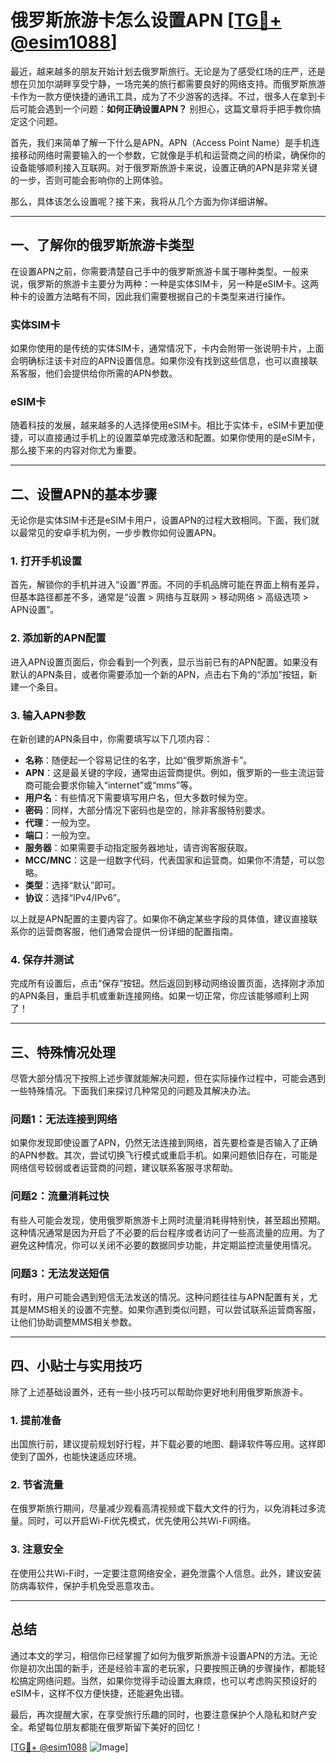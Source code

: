 # 俄罗斯旅游卡怎么设置APN [[TG💪+ @esim1088](https://t.me/s/esim1088)]

最近，越来越多的朋友开始计划去俄罗斯旅行。无论是为了感受红场的庄严，还是想在贝加尔湖畔享受宁静，一场完美的旅行都需要良好的网络支持。而俄罗斯旅游卡作为一款方便快捷的通讯工具，成为了不少游客的选择。不过，很多人在拿到卡后可能会遇到一个问题：**如何正确设置APN？** 别担心，这篇文章将手把手教你搞定这个问题。

首先，我们来简单了解一下什么是APN。APN（Access Point Name）是手机连接移动网络时需要输入的一个参数，它就像是手机和运营商之间的桥梁，确保你的设备能够顺利接入互联网。对于俄罗斯旅游卡来说，设置正确的APN是非常关键的一步，否则可能会影响你的上网体验。

那么，具体该怎么设置呢？接下来，我将从几个方面为你详细讲解。

---

## 一、了解你的俄罗斯旅游卡类型

在设置APN之前，你需要清楚自己手中的俄罗斯旅游卡属于哪种类型。一般来说，俄罗斯的旅游卡主要分为两种：一种是实体SIM卡，另一种是eSIM卡。这两种卡的设置方法略有不同，因此我们需要根据自己的卡类型来进行操作。

### 实体SIM卡
如果你使用的是传统的实体SIM卡，通常情况下，卡内会附带一张说明卡片，上面会明确标注该卡对应的APN设置信息。如果你没有找到这些信息，也可以直接联系客服，他们会提供给你所需的APN参数。

### eSIM卡
随着科技的发展，越来越多的人选择使用eSIM卡。相比于实体卡，eSIM卡更加便捷，可以直接通过手机上的设置菜单完成激活和配置。如果你使用的是eSIM卡，那么接下来的内容对你尤为重要。

---

## 二、设置APN的基本步骤

无论你是实体SIM卡还是eSIM卡用户，设置APN的过程大致相同。下面，我们就以最常见的安卓手机为例，一步步教你如何设置APN。

### 1. 打开手机设置
首先，解锁你的手机并进入“设置”界面。不同的手机品牌可能在界面上稍有差异，但基本路径都差不多，通常是“设置 > 网络与互联网 > 移动网络 > 高级选项 > APN设置”。

### 2. 添加新的APN配置
进入APN设置页面后，你会看到一个列表，显示当前已有的APN配置。如果没有默认的APN条目，或者你需要添加一个新的APN，点击右下角的“添加”按钮，新建一个条目。

### 3. 输入APN参数
在新创建的APN条目中，你需要填写以下几项内容：

- **名称**：随便起一个容易记住的名字，比如“俄罗斯旅游卡”。
- **APN**：这是最关键的字段，通常由运营商提供。例如，俄罗斯的一些主流运营商可能会要求你输入“internet”或“mms”等。
- **用户名**：有些情况下需要填写用户名，但大多数时候为空。
- **密码**：同样，大部分情况下密码也是空的，除非客服特别要求。
- **代理**：一般为空。
- **端口**：一般为空。
- **服务器**：如果需要手动指定服务器地址，请咨询客服获取。
- **MCC/MNC**：这是一组数字代码，代表国家和运营商。如果你不清楚，可以忽略。
- **类型**：选择“默认”即可。
- **协议**：选择“IPv4/IPv6”。

以上就是APN配置的主要内容了。如果你不确定某些字段的具体值，建议直接联系你的运营商客服，他们通常会提供一份详细的配置指南。

### 4. 保存并测试
完成所有设置后，点击“保存”按钮。然后返回到移动网络设置页面，选择刚才添加的APN条目，重启手机或重新连接网络。如果一切正常，你应该能够顺利上网了！

---

## 三、特殊情况处理

尽管大部分情况下按照上述步骤就能解决问题，但在实际操作过程中，可能会遇到一些特殊情况。下面我们来探讨几种常见的问题及其解决办法。

### 问题1：无法连接到网络
如果你发现即使设置了APN，仍然无法连接到网络，首先要检查是否输入了正确的APN参数。其次，尝试切换飞行模式或重启手机。如果问题依旧存在，可能是网络信号较弱或者运营商的问题，建议联系客服寻求帮助。

### 问题2：流量消耗过快
有些人可能会发现，使用俄罗斯旅游卡上网时流量消耗得特别快，甚至超出预期。这种情况通常是因为开启了不必要的后台程序或者访问了一些高流量的应用。为了避免这种情况，你可以关闭不必要的数据同步功能，并定期监控流量使用情况。

### 问题3：无法发送短信
有时，用户可能会遇到短信无法发送的情况。这种问题往往与APN配置有关，尤其是MMS相关的设置不完整。如果你遇到类似问题，可以尝试联系运营商客服，让他们协助调整MMS相关参数。

---

## 四、小贴士与实用技巧

除了上述基础设置外，还有一些小技巧可以帮助你更好地利用俄罗斯旅游卡。

### 1. 提前准备
出国旅行前，建议提前规划好行程，并下载必要的地图、翻译软件等应用。这样即使到了国外，也能快速适应环境。

### 2. 节省流量
在俄罗斯旅行期间，尽量减少观看高清视频或下载大文件的行为，以免消耗过多流量。同时，可以开启Wi-Fi优先模式，优先使用公共Wi-Fi网络。

### 3. 注意安全
在使用公共Wi-Fi时，一定要注意网络安全，避免泄露个人信息。此外，建议安装防病毒软件，保护手机免受恶意攻击。

---

## 总结

通过本文的学习，相信你已经掌握了如何为俄罗斯旅游卡设置APN的方法。无论你是初次出国的新手，还是经验丰富的老玩家，只要按照正确的步骤操作，都能轻松搞定网络问题。当然，如果你觉得手动设置太麻烦，也可以考虑购买预设好的eSIM卡，这样不仅方便快捷，还能避免出错。

最后，再次提醒大家，在享受旅行乐趣的同时，也要注意保护个人隐私和财产安全。希望每位朋友都能在俄罗斯留下美好的回忆！

[[TG💪+ @esim1088](https://t.me/s/esim1088) ![Image](https://i.postimg.cc/4NQfJmqS/Snipaste-2025-05-13-00-14-12.png)]